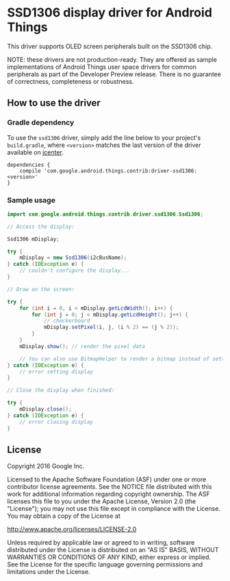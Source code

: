 SSD1306 display driver for Android Things
=========================================

This driver supports OLED screen peripherals built on the SSD1306 chip.

NOTE: these drivers are not production-ready. They are offered as sample
implementations of Android Things user space drivers for common peripherals
as part of the Developer Preview release. There is no guarantee
of correctness, completeness or robustness.

How to use the driver
---------------------

### Gradle dependency

To use the `ssd1306` driver, simply add the line below to your project's `build.gradle`,
where `<version>` matches the last version of the driver available on [jcenter][jcenter].

```
dependencies {
    compile 'com.google.android.things.contrib:driver-ssd1306:<version>'
}
```

### Sample usage

```java
import com.google.android.things.contrib.driver.ssd1306.Ssd1306;

// Access the display:

Ssd1306 mDisplay;

try {
    mDisplay = new Ssd1306(i2cBusName);
} catch (IOException e) {
    // couldn't configure the display...
}

// Draw on the screen:

try {
    for (int i = 0, i < mDisplay.getLcdWidth(); i++) {
        for (int j = 0; j < mDisplay.getLcdHeight(); j++) {
            // checkerboard
            mDisplay.setPixel(i, j, (i % 2) == (j % 2));
        }
    }
    mDisplay.show(); // render the pixel data

    // You can also use BitmapHelper to render a bitmap instead of setting pixels manually
} catch (IOException e) {
    // error setting display
}

// Close the display when finished:

try {
    mDisplay.close();
} catch (IOException e) {
    // error closing display
}
```

License
-------

Copyright 2016 Google Inc.

Licensed to the Apache Software Foundation (ASF) under one or more contributor
license agreements.  See the NOTICE file distributed with this work for
additional information regarding copyright ownership.  The ASF licenses this
file to you under the Apache License, Version 2.0 (the "License"); you may not
use this file except in compliance with the License.  You may obtain a copy of
the License at

  http://www.apache.org/licenses/LICENSE-2.0

Unless required by applicable law or agreed to in writing, software
distributed under the License is distributed on an "AS IS" BASIS, WITHOUT
WARRANTIES OR CONDITIONS OF ANY KIND, either express or implied.  See the
License for the specific language governing permissions and limitations under
the License.

[jcenter]: https://bintray.com/google/androidthings/contrib-driver-ssd1306/_latestVersion

